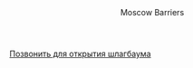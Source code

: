 <!-- BEGIN (write your solution here) -->
<!doctype html>
<html lang="ru">
<head>
    <meta charset="utf-8" />
  <title></title>
  <link rel="stylesheet" href="style.css" />
  <script src="//perezvonok.ru/s.php?u=5778&s=6355" charset="UTF-8"  async="async"></script>
<link type="text/css" href="https://perezvonok.ru/css/main.css" rel="stylesheet">
</head>
<body>

<header>Moscow Barriers</header>

<article>
<a href="#" onclick="magicc();return false">Позвонить для открытия шлагбаума</a>
</article>
 
</body>
</html>
<!-- END -->

